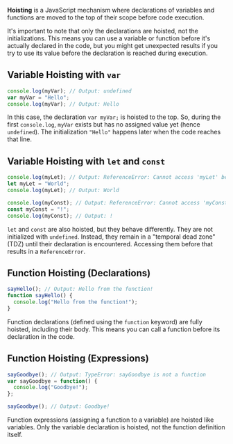 **Hoisting** is a JavaScript mechanism where declarations of variables and functions are moved to the top of their scope before code execution.

It's important to note that only the declarations are hoisted, not the initializations. This means you can use a variable or function before it's actually declared in the code, but you might get unexpected results if you try to use its value before the declaration is reached during execution.


## Variable Hoisting with `var`

```javascript
console.log(myVar); // Output: undefined
var myVar = "Hello";
console.log(myVar); // Output: Hello
```

In this case, the declaration `var myVar;` is hoisted to the top. So, during the first `console.log`, `myVar` exists but has no assigned value yet (hence `undefined`). The initialization `"Hello"` happens later when the code reaches that line.

## Variable Hoisting with `let` and `const`

```javascript
console.log(myLet); // Output: ReferenceError: Cannot access 'myLet' before initialization
let myLet = "World";
console.log(myLet); // Output: World

console.log(myConst); // Output: ReferenceError: Cannot access 'myConst' before initialization
const myConst = "!";
console.log(myConst); // Output: !
```

`let` and `const` are also hoisted, but they behave differently. They are not initialized with `undefined`. Instead, they remain in a "temporal dead zone" (TDZ) until their declaration is encountered. Accessing them before that results in a `ReferenceError`.

## Function Hoisting (Declarations)

```javascript
sayHello(); // Output: Hello from the function!
function sayHello() {
  console.log("Hello from the function!");
}
```

Function declarations (defined using the `function` keyword) are fully hoisted, including their body. This means you can call a function before its declaration in the code.

## Function Hoisting (Expressions)

```javascript
sayGoodbye(); // Output: TypeError: sayGoodbye is not a function
var sayGoodbye = function() {
  console.log("Goodbye!");
};

sayGoodbye(); // Output: Goodbye!
```

Function expressions (assigning a function to a variable) are hoisted like variables. Only the variable declaration is hoisted, not the function definition itself.
